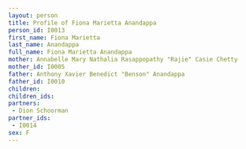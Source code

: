 ```yaml
---
layout: person
title: Profile of Fiona Marietta Anandappa
person_id: I0013
first_name: Fiona Marietta
last_name: Anandappa
full_name: Fiona Marietta Anandappa
mother: Annabelle Mary Nathalia Rasappopathy "Rajie" Casie Chetty
mother_id: I0005
father: Anthony Xavier Benedict "Benson" Anandappa
father_id: I0010
children:
children_ids:
partners:
 - Dion Schoorman
partner_ids:
 - I0014
sex: F
---
```


